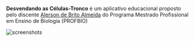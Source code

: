 **Desvendando as Células-Tronco** é um aplicativo educacional proposto pelo discente [Alerson de Brito Almeida](https://www.escavador.com/sobre/1270342/alerson-de-brito-almeida) do Programa Mestrado Profissional em Ensino de Biologia (PROFBIO)

![screenshots](https://lh3.googleusercontent.com/JFtgWPG2FQUjbS_LaGWsbHycXtNJMzA6Hxc7TXsLexxoGBHQgRwa2jl2COGVQr93RGKKqaRk8IGCvgeTToXWRh1qsJSXYRPR2GoAnyACuO0qDvfclVz5EnqmDL1D41-4F0fpfG81F4FER1YCO9MUybr-sLUfJRjgaSkoyBChA1sMyZf4v-0xFt5fIm9MmLwjJ3yVJH4NO_vXBUqAvhKIgXqD1iLhVDCunUc99IhnIg8TavzaK76j-CFI6LweXXP5tobKsaCqTBJyuoVy9rtfNua3r4_sm_RGQKAzCMy1hWtE46s3s3TZFpREsoIDkLFqKZMkj1CAqusxJaXLDHCAXayNDe-y4HnMJtmp7AoFyeWbkSW0ylREYO4wDCnp3gGzIx7ubx4L8lR8GxmC-SG33X26B_11w4jbpFGdD5digyVrRBvaBRoEG6x17VjqDooSkHQaJquJW4Y1SX8e3DeSKMBdoN8sQ1CjfbhCsdz6VuEf5OO17jeJnkHkGmOPxZGqo6SXdEKVB2lRVBN4dKeTSYiZNshCHUgPjFZvp0WhUrY3-dQvAfGUPS-dNRGhlj650BDd1NcGYHT2S1RCYJPGTY-1fotqKfnzSyK0fVnqgDyrrFzUpoXSqWIFjoO-wwWTnrEvo6yOt3kZI50oejNi5XHUuGETvNdGyw5PuHMmPJ0UHCZynGuMkTyTKFRD8jnoAr3cvbiL8qo5mf3AomKOOypW=w1145-h657-no?authuser=0)
